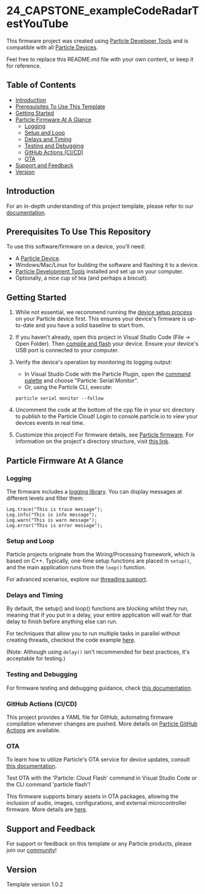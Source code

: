 # 24_CAPSTONE_exampleCodeRadarTestYouTube

This firmware project was created using [Particle Developer Tools](https://www.particle.io/developer-tools/) and is compatible with all [Particle Devices](https://www.particle.io/devices/).

Feel free to replace this README.md file with your own content, or keep it for reference.

## Table of Contents
- [Introduction](#introduction)
- [Prerequisites To Use This Template](#prerequisites-to-use-this-repository)
- [Getting Started](#getting-started)
- [Particle Firmware At A Glance](#particle-firmware-at-a-glance)
  - [Logging](#logging)
  - [Setup and Loop](#setup-and-loop)
  - [Delays and Timing](#delays-and-timing)
  - [Testing and Debugging](#testing-and-debugging)
  - [GitHub Actions (CI/CD)](#github-actions-cicd)
  - [OTA](#ota)
- [Support and Feedback](#support-and-feedback)
- [Version](#version)

## Introduction

For an in-depth understanding of this project template, please refer to our [documentation](https://docs.particle.io/firmware/best-practices/firmware-template/).

## Prerequisites To Use This Repository

To use this software/firmware on a device, you'll need:

- A [Particle Device](https://www.particle.io/devices/).
- Windows/Mac/Linux for building the software and flashing it to a device.
- [Particle Development Tools](https://docs.particle.io/getting-started/developer-tools/developer-tools/) installed and set up on your computer.
- Optionally, a nice cup of tea (and perhaps a biscuit).

## Getting Started

1. While not essential, we recommend running the [device setup process](https://setup.particle.io/) on your Particle device first. This ensures your device's firmware is up-to-date and you have a solid baseline to start from.

2. If you haven't already, open this project in Visual Studio Code (File -> Open Folder). Then [compile and flash](https://docs.particle.io/getting-started/developer-tools/workbench/#cloud-build-and-flash) your device. Ensure your device's USB port is connected to your computer.

3. Verify the device's operation by monitoring its logging output:
    - In Visual Studio Code with the Particle Plugin, open the [command palette](https://docs.particle.io/getting-started/developer-tools/workbench/#particle-commands) and choose "Particle: Serial Monitor".
    - Or, using the Particle CLI, execute:
    ```
    particle serial monitor --follow
    ```

4. Uncomment the code at the bottom of the cpp file in your src directory to publish to the Particle Cloud! Login to console.particle.io to view your devices events in real time.

5. Customize this project! For firmware details, see [Particle firmware](https://docs.particle.io/reference/device-os/api/introduction/getting-started/). For information on the project's directory structure, visit [this link](https://docs.particle.io/firmware/best-practices/firmware-template/#project-overview).

## Particle Firmware At A Glance

### Logging

The firmware includes a [logging library](https://docs.particle.io/reference/device-os/api/logging/logger-class/). You can display messages at different levels and filter them:

```
Log.trace("This is trace message");
Log.info("This is info message");
Log.warn("This is warn message");
Log.error("This is error message");
```

### Setup and Loop

Particle projects originate from the Wiring/Processing framework, which is based on C++. Typically, one-time setup functions are placed in `setup()`, and the main application runs from the `loop()` function.

For advanced scenarios, explore our [threading support](https://docs.particle.io/firmware/software-design/threading-explainer/).

### Delays and Timing

By default, the setup() and loop() functions are blocking whilst they run, meaning that if you put in a delay, your entire application will wait for that delay to finish before anything else can run. 

For techniques that allow you to run multiple tasks in parallel without creating threads, checkout the code example [here](https://docs.particle.io/firmware/best-practices/firmware-template/).

(Note: Although using `delay()` isn't recommended for best practices, it's acceptable for testing.)

### Testing and Debugging

For firmware testing and debugging guidance, check [this documentation](https://docs.particle.io/troubleshooting/guides/build-tools-troubleshooting/debugging-firmware-builds/).

### GitHub Actions (CI/CD)

This project provides a YAML file for GitHub, automating firmware compilation whenever changes are pushed. More details on [Particle GitHub Actions](https://docs.particle.io/firmware/best-practices/github-actions/) are available.

### OTA

To learn how to utilize Particle's OTA service for device updates, consult [this documentation](https://docs.particle.io/getting-started/cloud/ota-updates/).

Test OTA with the 'Particle: Cloud Flash' command in Visual Studio Code or the CLI command 'particle flash'!

This firmware supports binary assets in OTA packages, allowing the inclusion of audio, images, configurations, and external microcontroller firmware. More details are [here](https://docs.particle.io/reference/device-os/api/asset-ota/asset-ota/).

## Support and Feedback

For support or feedback on this template or any Particle products, please join our [community](https://community.particle.io)!

## Version

Template version 1.0.2